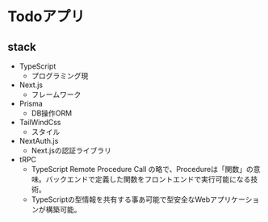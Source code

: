 # Todoアプリ

## stack
- TypeScript
  - プログラミング現
- Next.js
  - フレームワーク
- Prisma
  - DB操作ORM
- TailWindCss
  - スタイル
- NextAuth.js
  - Next.jsの認証ライブラリ
- tRPC
  - TypeScript Remote Procedure Call の略で、Procedureは「関数」の意味。バックエンドで定義した関数をフロントエンドで実行可能になる技術。
  - TypeScriptの型情報を共有する事あ可能で型安全なWebアプリケーションが構築可能。